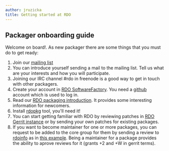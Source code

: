 ```yaml
---
author: jruzicka
title: Getting started at RDO
---
```


## Packager onboarding guide

Welcome on board!. As new packager there are some things that you must do to
get ready:

1. Join our [mailing list](/community/mailing-lists/)
2. You can introduce yourself sending a mail to the mailing list. Tell us what are your
interests and how you will participate.
3. Joining our IRC channel #rdo in freenode is a good way to get in touch with other packagers.
4. Create your account in [RDO SoftwareFactory](https://review.rdoproject.org/auth/login).
You need a [github](https://github.com) account which is used to log in.
5. Read our [RDO packaging introduction](/documentation/intro-packaging/). It provides some
interesting information for newcomers.
6. Install [rdopkg](/documentation/intro-packaging/#rdopkg) tool, you'll need it!
7. You can start getting familiar with RDO by reviewing patches in [RDO Gerrit instance](https://review.rdoproject.org/r/)
or by sending your own patches for existing packages.
8. If you want to become maintainer for one or more packages, you can request to be added to the
core group for them by sending a review to [rdoinfo](https://github.com/redhat-openstack/rdoinfo/) 
as in [this example](https://review.rdoproject.org/r/#/c/7102/). Being a maintainer for a package
provides the ability to aprove reviews for it (grants +2 and +W in gerrit terms).

